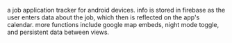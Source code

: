 a job application tracker for android devices. info is stored in firebase as the user enters data about the job, which then is reflected on the app's calendar. more functions include
google map embeds, night mode toggle, and persistent data between views.
